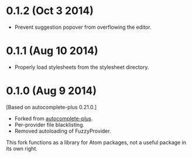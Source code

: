 0.1.2 (Oct 3 2014)
===================

* Prevent suggestion popover from overflowing the editor.

0.1.1 (Aug 10 2014)
===================

* Properly load stylesheets from the stylesheet directory.

0.1.0 (Aug 9 2014)
===================
[Based on autocomplete-plus 0.21.0.]

* Forked from [autocomplete-plus](https://github.com/saschagehlich/autocomplete-plus).
* Per-provider file blacklisting.
* Removed autoloading of FuzzyProvider.

This fork functions as a library for Atom packages, not a useful package in its
own right.
